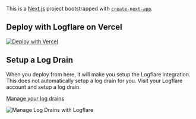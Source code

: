 This is a [Next.js](https://nextjs.org/) project bootstrapped with [`create-next-app`](https://github.com/vercel/next.js/tree/canary/packages/create-next-app).

## Deploy with Logflare on Vercel

[![Deploy with Vercel](https://vercel.com/button)](https://vercel.com/new/git/external?repository-url=https%3A%2F%2Fgithub.com%2Fvercel%2Fnext.js%2Ftree%2Fcanary%2Fexamples%2Fhello-world&integration-ids=oac_yEwf1AmqJMbRs2rkmnePdNK3)

## Setup a Log Drain

When you deploy from here, it will make you setup the Logflare integration. This does not automatically setup a log drain for you. Visit your Logflare account and setup a log drain.

[Manage your log drains](https://logflare.app/integrations/vercel/edit)

![Manage Log Drains with Logflare](https://logflare.app/images/marketing/guides/vercel-setup/create-vercel-log-drain.png)